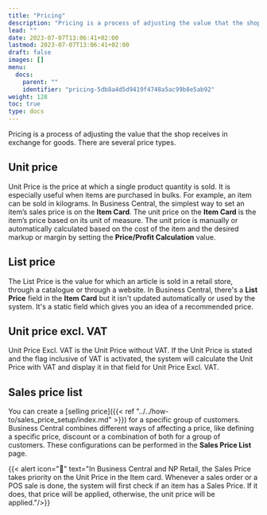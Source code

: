 ```yaml
---
title: "Pricing"
description: "Pricing is a process of adjusting the value that the shop receives in exchange for goods. There are several price types."
lead: ""
date: 2023-07-07T13:06:41+02:00
lastmod: 2023-07-07T13:06:41+02:00
draft: false
images: []
menu:
  docs:
    parent: ""
    identifier: "pricing-5db8a4d5d9419f4748a5ac99b8e5ab92"
weight: 128
toc: true
type: docs
---
```


Pricing is a process of adjusting the value that the shop receives in exchange for goods. There are several price types.

## Unit price

Unit Price is the price at which a single product quantity is sold. It is especially useful when items are purchased in bulks. For example, an item can be sold in kilograms. In Business Central, the simplest way to set an item’s sales price is on the **Item Card**. The unit price on the **Item Card** is the item’s price based on its unit of measure. The unit price is manually or automatically calculated based on the cost of the item and the desired markup or margin by setting the **Price/Profit Calculation** value.

## List price

The List Price is the value for which an article is sold in a retail store, through a catalogue or through a website. In Business Central, there's a **List Price** field in the **Item Card** but it isn't updated automatically or used by the system. It's a static field which gives you an idea of a recommended price.

## Unit price excl. VAT

Unit Price Excl. VAT is the Unit Price without VAT. If the Unit Price is stated and the flag inclusive of VAT is activated, the system will calculate the Unit Price with VAT and display it in that field for Unit Price Excl. VAT.

## Sales price list

You can create a [selling price]({{< ref "../../how-to/sales_price_setup/index.md" >}}) for a specific group of customers. Business Central combines different ways of affecting a price, like defining a specific price, discount or a combination of both for a group of customers. These configurations can be performed in the **Sales Price List** page.

{{< alert icon="📝" text="In Business Central and NP Retail, the Sales Price takes priority on the Unit Price in the Item card. Whenever a sales order or a POS sale is done, the system will first check if an item has a Sales Price. If it does, that price will be applied, otherwise, the unit price will be applied."/>}}
